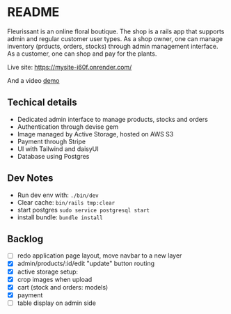 # README
Fleurissant is an online floral boutique. The shop is a rails app that supports admin and regular customer user types. As a shop owner, one can manage inventory (prducts, orders, stocks) through admin management interface. As a customer, one can shop and pay for the plants.

Live site: https://mysite-i60f.onrender.com/

And a video [demo](https://youtu.be/FxJsEk3_jPs)

## Techical details
* Dedicated admin interface to manage products, stocks and orders
* Authentication through devise gem
* Image managed by Active Storage, hosted on AWS S3
* Payment through Stripe
* UI with Tailwind and daisyUI
* Database using Postgres

## Dev Notes
- Run dev env with: `./bin/dev`
- Clear cache: `bin/rails tmp:clear`
- start postgres `sudo service postgresql start`
- install bundle: `bundle install`

## Backlog
- [ ] redo application page layout, move navbar to a new layer
- [x] admin/products/:id/edit "update" button routing
- [x] active storage setup:
- [x] crop images when upload
- [x] cart (stock and orders: models)
- [x] payment
- [ ] table display on admin side
